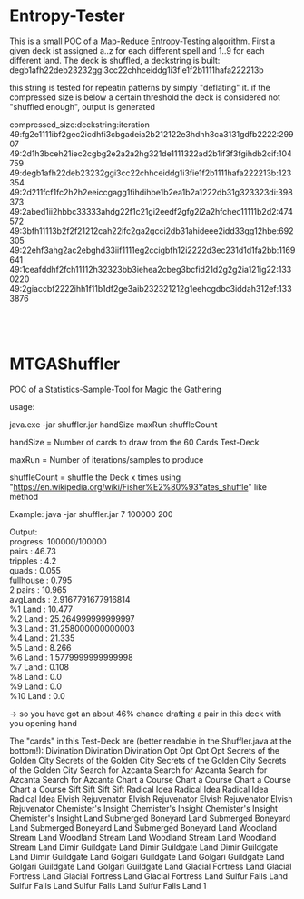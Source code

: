# Entropy-Tester
This is a small POC of a Map-Reduce Entropy-Testing algorithm. First a given deck ist assigned a..z for each different spell and 1..9 for each different land. The deck is shuffled, a deckstring is built:
degb1afh22deb23232ggi3cc22chhceiddg1i3fie1f2b1111hafa222213b

this string is tested for repeatin patterns by simply "deflating" it. if the compressed size is below a certain threshold the deck is considered not "shuffled enough", output is generated

compressed_size:deckstring:iteration<br>
49:fg2e1111ibf2gec2icdhfi3cbgadeia2b212122e3hdhh3ca3131gdfb2222:29907<br>
49:2d1h3bceh21iec2cgbg2e2a2a2hg321de1111322ad2b1if3f3fgihdb2cif:104759<br>
49:degb1afh22deb23232ggi3cc22chhceiddg1i3fie1f2b1111hafa222213b:123354<br>
49:2d211fcf1fc2h2h2eeiccgagg1fihdihbe1b2ea1b2a1222db31g323323di:398373<br>
49:2abed1ii2hbbc33333ahdg22f1c21gi2eedf2gfg2i2a2hfchec11111b2d2:474572<br>
49:3bfh11113b2f2f21212cah22ifc2ga2gcci2db31ahideee2idd33gg12hbe:692305<br>
49:22ehf3ahg2ac2ebghd33iif1111eg2ccigbfh12i2222d3ec231d1d1fa2bb:1169641<br>
49:1ceafddhf2fch11112h32323bb3iehea2cbeg3bcfid21d2g2g2ia121ig22:1330220<br>
49:2giaccbf2222ihh1f11b1df2ge3aib232321212g1eehcgdbc3iddah312ef:1333876<br>
<br>
<br>
<br>
# MTGAShuffler
POC of a Statistics-Sample-Tool for Magic the Gathering

usage:

java.exe -jar shuffler.jar handSize maxRun shuffleCount

handSize = Number of cards to draw from the 60 Cards Test-Deck

maxRun = Number of iterations/samples to produce

shuffleCount = shuffle the Deck x times using "https://en.wikipedia.org/wiki/Fisher%E2%80%93Yates_shuffle" like method

Example:
java -jar shuffler.jar 7 100000 200

Output:<br>
progress: 100000/100000<br>
pairs : 46.73<br>
tripples : 4.2<br>
quads : 0.055<br>
fullhouse : 0.795<br>
2 pairs : 10.965<br>
avgLands : 2.9167791677916814<br>
%1 Land : 10.477<br>
%2 Land : 25.264999999999997<br>
%3 Land : 31.258000000000003<br>
%4 Land : 21.335<br>
%5 Land : 8.266<br>
%6 Land : 1.5779999999999998<br>
%7 Land : 0.108<br>
%8 Land : 0.0<br>
%9 Land : 0.0<br>
%10 Land : 0.0<br>

-> so you have got an about 46% chance drafting a pair in this deck with you opening hand


The "cards" in this Test-Deck are (better readable in the Shuffler.java at the bottom!):
Divination
Divination
Divination
Opt
Opt
Opt
Opt
Secrets of the Golden City
Secrets of the Golden City
Secrets of the Golden City
Secrets of the Golden City
Search for Azcanta
Search for Azcanta
Search for Azcanta
Search for Azcanta
Chart a Course
Chart a Course
Chart a Course
Chart a Course
Sift
Sift
Sift
Sift
Radical Idea
Radical Idea
Radical Idea
Radical Idea
Elvish Rejuvenator
Elvish Rejuvenator
Elvish Rejuvenator
Elvish Rejuvenator
Chemister's Insight
Chemister's Insight
Chemister's Insight
Chemister's Insight
Land Submerged Boneyard
Land Submerged Boneyard
Land Submerged Boneyard
Land Submerged Boneyard
Land Woodland Stream
Land Woodland Stream
Land Woodland Stream
Land Woodland Stream
Land Dimir Guildgate
Land Dimir Guildgate
Land Dimir Guildgate
Land Dimir Guildgate
Land Golgari Guildgate
Land Golgari Guildgate
Land Golgari Guildgate
Land Golgari Guildgate
Land Glacial Fortress
Land Glacial Fortress
Land Glacial Fortress
Land Glacial Fortress
Land Sulfur Falls
Land Sulfur Falls
Land Sulfur Falls
Land Sulfur Falls
Land 1
